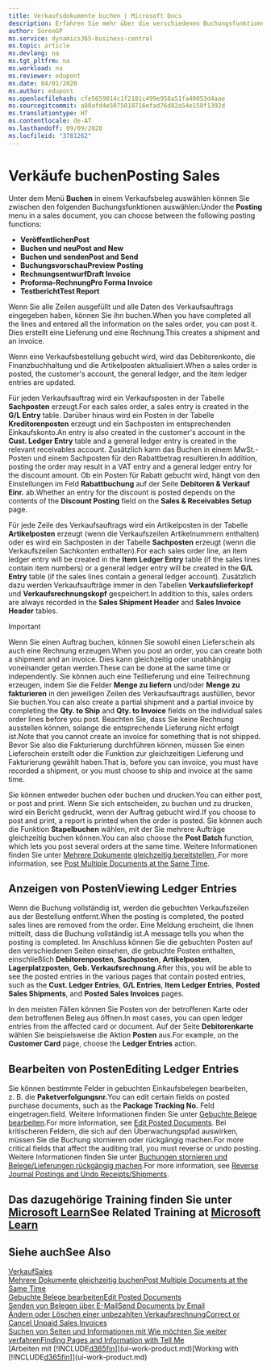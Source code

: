 ```yaml
---
title: Verkaufsdokumente buchen | Microsoft Docs
description: Erfahren Sie mehr über die verschiedenen Buchungsfunktionen zum Buchen von Verkaufsbelegen und wie Sie gebuchte Belege aktualisieren können.
author: SorenGP
ms.service: dynamics365-business-central
ms.topic: article
ms.devlang: na
ms.tgt_pltfrm: na
ms.workload: na
ms.reviewer: edupont
ms.date: 04/01/2020
ms.author: edupont
ms.openlocfilehash: cfe5659814c1f2181c499e958a51fa40053d4aae
ms.sourcegitcommit: a80afd4e5075018716efad76d82a54e158f1392d
ms.translationtype: HT
ms.contentlocale: de-AT
ms.lasthandoff: 09/09/2020
ms.locfileid: "3781262"
---
```

# <a name="posting-sales"></a><span data-ttu-id="7065f-103">Verkäufe buchen</span><span class="sxs-lookup"><span data-stu-id="7065f-103">Posting Sales</span></span>
<span data-ttu-id="7065f-104">Unter dem Menü **Buchen** in einem Verkaufsbeleg auswählen können Sie zwischen den folgenden Buchungsfunktionen auswählen:</span><span class="sxs-lookup"><span data-stu-id="7065f-104">Under the **Posting** menu in a sales document, you can choose between the following posting functions:</span></span>

* <span data-ttu-id="7065f-105">**Veröffentlichen**</span><span class="sxs-lookup"><span data-stu-id="7065f-105">**Post**</span></span>
* <span data-ttu-id="7065f-106">**Buchen und neu**</span><span class="sxs-lookup"><span data-stu-id="7065f-106">**Post and New**</span></span>
* <span data-ttu-id="7065f-107">**Buchen und senden**</span><span class="sxs-lookup"><span data-stu-id="7065f-107">**Post and Send**</span></span>
* <span data-ttu-id="7065f-108">**Buchungsvorschau**</span><span class="sxs-lookup"><span data-stu-id="7065f-108">**Preview Posting**</span></span>
* <span data-ttu-id="7065f-109">**Rechnungsentwurf**</span><span class="sxs-lookup"><span data-stu-id="7065f-109">**Draft Invoice**</span></span>
* <span data-ttu-id="7065f-110">**Proforma-Rechnung**</span><span class="sxs-lookup"><span data-stu-id="7065f-110">**Pro Forma Invoice**</span></span>
* <span data-ttu-id="7065f-111">**Testbericht**</span><span class="sxs-lookup"><span data-stu-id="7065f-111">**Test Report**</span></span>

<span data-ttu-id="7065f-112">Wenn Sie alle Zeilen ausgefüllt und alle Daten des Verkaufsauftrags eingegeben haben, können Sie ihn buchen.</span><span class="sxs-lookup"><span data-stu-id="7065f-112">When you have completed all the lines and entered all the information on the sales order, you can post it.</span></span> <span data-ttu-id="7065f-113">Dies erstellt eine Lieferung und eine Rechnung.</span><span class="sxs-lookup"><span data-stu-id="7065f-113">This creates a shipment and an invoice.</span></span>

<span data-ttu-id="7065f-114">Wenn eine Verkaufsbestellung gebucht wird, wird das Debitorenkonto, die Finanzbuchhaltung und die Artikelposten aktualisiert.</span><span class="sxs-lookup"><span data-stu-id="7065f-114">When a sales order is posted, the customer's account, the general ledger, and the item ledger entries are updated.</span></span>

<span data-ttu-id="7065f-115">Für jeden Verkaufsauftrag wird ein Verkaufsposten in der Tabelle **Sachposten** erzeugt.</span><span class="sxs-lookup"><span data-stu-id="7065f-115">For each sales order, a sales entry is created in the **G/L Entry** table.</span></span> <span data-ttu-id="7065f-116">Darüber hinaus wird ein Posten in der Tabelle **Kreditorenposten** erzeugt und ein Sachposten im entsprechenden Einkaufskonto.</span><span class="sxs-lookup"><span data-stu-id="7065f-116">An entry is also created in the customer's account in the **Cust. Ledger Entry** table and a general ledger entry is created in the relevant receivables account.</span></span> <span data-ttu-id="7065f-117">Zusätzlich kann das Buchen in einem MwSt.-Posten und einem Sachposten für den Rabattbetrag resultieren.</span><span class="sxs-lookup"><span data-stu-id="7065f-117">In addition, posting the order may result in a VAT entry and a general ledger entry for the discount amount.</span></span> <span data-ttu-id="7065f-118">Ob ein Posten für Rabatt gebucht wird, hängt von den Einstellungen im Feld **Rabattbuchung** auf der Seite **Debitoren & Verkauf Einr.** ab.</span><span class="sxs-lookup"><span data-stu-id="7065f-118">Whether an entry for the discount is posted depends on the contents of the **Discount Posting** field on the **Sales & Receivables Setup** page.</span></span>

<span data-ttu-id="7065f-119">Für jede Zeile des Verkaufsauftrags wird ein Artikelposten in der Tabelle **Artikelposten** erzeugt (wenn die Verkaufszeilen Artikelnummern enthalten) oder es wird ein Sachposten in der Tabelle **Sachposten** erzeugt (wenn die Verkaufszeilen Sachkonten enthalten).</span><span class="sxs-lookup"><span data-stu-id="7065f-119">For each sales order line, an item ledger entry will be created in the **Item Ledger Entry** table (if the sales lines contain item numbers) or a general ledger entry will be created in the **G/L Entry** table (if the sales lines contain a general ledger account).</span></span> <span data-ttu-id="7065f-120">Zusätzlich dazu werden Verkaufsaufträge immer in den Tabellen **Verkaufslieferkopf** und **Verkaufsrechnungskopf** gespeichert.</span><span class="sxs-lookup"><span data-stu-id="7065f-120">In addition to this, sales orders are always recorded in the **Sales Shipment Header** and **Sales Invoice Header** tables.</span></span>

> [!IMPORTANT]  
>   <span data-ttu-id="7065f-121">Wenn Sie einen Auftrag buchen, können Sie sowohl einen Lieferschein als auch eine Rechnung erzeugen.</span><span class="sxs-lookup"><span data-stu-id="7065f-121">When you post an order, you can create both a shipment and an invoice.</span></span> <span data-ttu-id="7065f-122">Dies kann gleichzeitig oder unabhängig voneinander getan werden.</span><span class="sxs-lookup"><span data-stu-id="7065f-122">These can be done at the same time or independently.</span></span> <span data-ttu-id="7065f-123">Sie können auch eine Teillieferung und eine Teilrechnung erzeugen, indem Sie die Felder **Menge zu liefern** und/oder **Menge zu fakturieren** in den jeweiligen Zeilen des Verkaufsauftrags ausfüllen, bevor Sie buchen.</span><span class="sxs-lookup"><span data-stu-id="7065f-123">You can also create a partial shipment and a partial invoice by completing the **Qty. to Ship** and **Qty. to Invoice** fields on the individual sales order lines before you post.</span></span> <span data-ttu-id="7065f-124">Beachten Sie, dass Sie keine Rechnung ausstellen können, solange die entsprechende Lieferung nicht erfolgt ist.</span><span class="sxs-lookup"><span data-stu-id="7065f-124">Note that you cannot create an invoice for something that is not shipped.</span></span> <span data-ttu-id="7065f-125">Bevor Sie also die Fakturierung durchführen können, müssen Sie einen Lieferschein erstellt oder die Funktion zur gleichzeitigen Lieferung und Fakturierung gewählt haben.</span><span class="sxs-lookup"><span data-stu-id="7065f-125">That is, before you can invoice, you must have recorded a shipment, or you must choose to ship and invoice at the same time.</span></span>

<span data-ttu-id="7065f-126">Sie können entweder buchen oder buchen und drucken.</span><span class="sxs-lookup"><span data-stu-id="7065f-126">You can either post, or post and print.</span></span> <span data-ttu-id="7065f-127">Wenn Sie sich entscheiden, zu buchen und zu drucken, wird ein Bericht gedruckt, wenn der Auftrag gebucht wird.</span><span class="sxs-lookup"><span data-stu-id="7065f-127">If you choose to post and print, a report is printed when the order is posted.</span></span> <span data-ttu-id="7065f-128">Sie können auch die Funktion **Stapelbuchen** wählen, mit der Sie mehrere Aufträge gleichzeitig buchen können.</span><span class="sxs-lookup"><span data-stu-id="7065f-128">You can also choose the **Post Batch** function, which lets you post several orders at the same time.</span></span> <span data-ttu-id="7065f-129">Weitere Informationen finden Sie unter [Mehrere Dokumente gleichzeitig bereitstellen ](ui-batch-posting.md).</span><span class="sxs-lookup"><span data-stu-id="7065f-129">For more information, see [Post Multiple Documents at the Same Time](ui-batch-posting.md).</span></span>

## <a name="viewing-ledger-entries"></a><span data-ttu-id="7065f-130">Anzeigen von Posten</span><span class="sxs-lookup"><span data-stu-id="7065f-130">Viewing Ledger Entries</span></span>
<span data-ttu-id="7065f-131">Wenn die Buchung vollständig ist, werden die gebuchten Verkaufszeilen aus der Bestellung entfernt.</span><span class="sxs-lookup"><span data-stu-id="7065f-131">When the posting is completed, the posted sales lines are removed from the order.</span></span> <span data-ttu-id="7065f-132">Eine Meldung erscheint, die Ihnen mitteilt, dass die Buchung vollständig ist.</span><span class="sxs-lookup"><span data-stu-id="7065f-132">A message tells you when the posting is completed.</span></span> <span data-ttu-id="7065f-133">Im Anschluss können Sie die gebuchten Posten auf den verschiedenen Seiten einsehen, die gebuchte Posten enthalten, einschließlich **Debitorenposten**, **Sachposten**, **Artikelposten**, **Lagerplatzposten**, **Geb. Verkaufsrechnung**.</span><span class="sxs-lookup"><span data-stu-id="7065f-133">After this, you will be able to see the posted entries in the various pages that contain posted entries, such as the **Cust. Ledger Entries**, **G/L Entries**, **Item Ledger Entries**, **Posted Sales Shipments**, and **Posted Sales Invoices** pages.</span></span>  

<span data-ttu-id="7065f-134">In den meisten Fällen können Sie Posten von der betroffenen Karte oder dem betroffenen Beleg aus öffnen.</span><span class="sxs-lookup"><span data-stu-id="7065f-134">In most cases, you can open ledger entries from the affected card or document.</span></span> <span data-ttu-id="7065f-135">Auf der Seite **Debitorenkarte** wählen Sie beispielsweise die Aktion **Posten** aus.</span><span class="sxs-lookup"><span data-stu-id="7065f-135">For example, on the **Customer Card** page, choose the **Ledger Entries** action.</span></span>

## <a name="editing-ledger-entries"></a><span data-ttu-id="7065f-136">Bearbeiten von Posten</span><span class="sxs-lookup"><span data-stu-id="7065f-136">Editing Ledger Entries</span></span>
<span data-ttu-id="7065f-137">Sie können bestimmte Felder in gebuchten Einkaufsbelegen bearbeiten, z. B. die **Paketverfolgungsnr.**</span><span class="sxs-lookup"><span data-stu-id="7065f-137">You can edit certain fields on posted purchase documents, such as the **Package Tracking No.**</span></span> <span data-ttu-id="7065f-138">Feld eingetragen.</span><span class="sxs-lookup"><span data-stu-id="7065f-138">field.</span></span> <span data-ttu-id="7065f-139">Weitere Informationen finden Sie unter [Gebuchte Belege bearbeiten](across-edit-posted-document.md).</span><span class="sxs-lookup"><span data-stu-id="7065f-139">For more information, see [Edit Posted Documents](across-edit-posted-document.md).</span></span> <span data-ttu-id="7065f-140">Bei kritischeren Feldern, die sich auf den Überwachungspfad auswirken, müssen Sie die Buchung stornieren oder rückgängig machen.</span><span class="sxs-lookup"><span data-stu-id="7065f-140">For more critical fields that affect the auditing trail, you must reverse or undo posting.</span></span> <span data-ttu-id="7065f-141">Weitere Informationen finden Sie unter [Buchungen stornieren und Belege/Lieferungen rückgängig machen](finance-how-reverse-journal-posting.md).</span><span class="sxs-lookup"><span data-stu-id="7065f-141">For more information, see [Reverse Journal Postings and Undo Receipts/Shipments](finance-how-reverse-journal-posting.md).</span></span>

## <a name="see-related-training-at-microsoft-learn"></a><span data-ttu-id="7065f-142">Das dazugehörige Training finden Sie unter [Microsoft Learn](/learn/modules/ship-invoice-items-dynamics-365-business-central/index)</span><span class="sxs-lookup"><span data-stu-id="7065f-142">See Related Training at [Microsoft Learn](/learn/modules/ship-invoice-items-dynamics-365-business-central/index)</span></span>

## <a name="see-also"></a><span data-ttu-id="7065f-143">Siehe auch</span><span class="sxs-lookup"><span data-stu-id="7065f-143">See Also</span></span>
[<span data-ttu-id="7065f-144">Verkauf</span><span class="sxs-lookup"><span data-stu-id="7065f-144">Sales</span></span>](sales-manage-sales.md)  
[<span data-ttu-id="7065f-145">Mehrere Dokumente gleichzeitig buchen</span><span class="sxs-lookup"><span data-stu-id="7065f-145">Post Multiple Documents at the Same Time</span></span>](ui-batch-posting.md)  
[<span data-ttu-id="7065f-146">Gebuchte Belege bearbeiten</span><span class="sxs-lookup"><span data-stu-id="7065f-146">Edit Posted Documents</span></span>](across-edit-posted-document.md)  
[<span data-ttu-id="7065f-147">Senden von Belegen über E-Mail</span><span class="sxs-lookup"><span data-stu-id="7065f-147">Send Documents by Email</span></span>](ui-how-send-documents-email.md)  
[<span data-ttu-id="7065f-148">Ändern oder Löschen einer unbezahlten Verkaufsrechnung</span><span class="sxs-lookup"><span data-stu-id="7065f-148">Correct or Cancel Unpaid Sales Invoices</span></span>](sales-how-correct-cancel-sales-invoice.md)  
[<span data-ttu-id="7065f-149">Suchen von Seiten und Informationen mit Wie möchten Sie weiter verfahren</span><span class="sxs-lookup"><span data-stu-id="7065f-149">Finding Pages and Information with Tell Me</span></span>](ui-search.md)  
<span data-ttu-id="7065f-150">[Arbeiten mit [!INCLUDE[d365fin](includes/d365fin_md.md)]](ui-work-product.md)</span><span class="sxs-lookup"><span data-stu-id="7065f-150">[Working with [!INCLUDE[d365fin](includes/d365fin_md.md)]](ui-work-product.md)</span></span>

